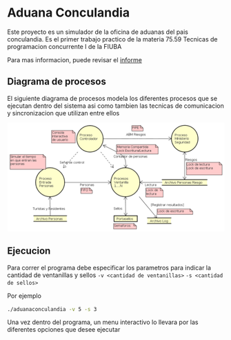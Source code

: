 # Aduana Conculandia

Este proyecto es un simulador de la oficina de aduanas del pais conculandia. Es el primer trabajo practico de la materia 75.59 Tecnicas de programacion concurrente I de la FIUBA

Para mas informacion, puede revisar el [informe](https://docs.google.com/document/d/1Z-Cl7awIQP-KW8EVxxx5jXw9S37zjfRLdaCBrTa8dXo "Informe")

## Diagrama de procesos

El siguiente diagrama de procesos modela los diferentes procesos que se ejecutan dentro del sistema asi como tambien las tecnicas de comunicacion y sincronizacion que utilizan entre ellos

![Diagrama de procesos](https://github.com/FedericoAmura/ConcurrentesI2018C1Conculandia/blob/master/diagramaProcesos.png "Diagrama de procesos")

## Ejecucion
Para correr el programa debe especificar los parametros para indicar la cantidad de ventanillas y sellos
`-v <cantidad de ventanillas>`
`-s <cantidad de sellos>`

Por ejemplo
```bash
./aduanaconculandia -v 5 -s 3
```

Una vez dentro del programa, un menu interactivo lo llevara por las diferentes opciones que desee ejecutar